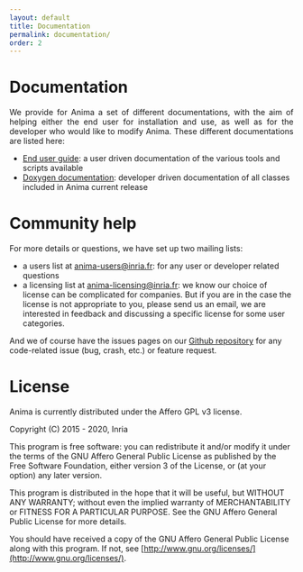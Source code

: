 ```yaml
---
layout: default
title: Documentation
permalink: documentation/
order: 2
---
```


# Documentation

<p align="justify">
We provide for Anima a set of different documentations, with the aim of helping either the end user for installation and use, as well as for the developer who would like to modify Anima. These different documentations are listed here:
</p>

<ul>
	<li><a href="http://anima.rtfd.io/">End user guide</a>: a user driven documentation of the various tools and scripts available</li>
	<li><a href="{{ site.base-url }}doxygen/classes.html">Doxygen documentation</a>: developer driven documentation of all classes included in Anima current release</li>
</ul>

# Community help

For more details or questions, we have set up two mailing lists:

* a users list at <a href="mailto:anima-users[AT]inria.fr">anima-users@inria.fr</a>: for any user or developer related questions
* a licensing list at <a href="mailto:anima-licensing[AT]inria.fr">anima-licensing@inria.fr</a>: we know our choice of license can be complicated for companies. But if you are in the case the license is not appropriate to you, please send us an email, we are interested in feedback and discussing a specific license for some user categories.

And we of course have the issues pages on our [Github repository](https://github.com/Inria-Empenn/Anima-Public/issues) for any code-related issue (bug, crash, etc.) or feature request.

# License

Anima is currently distributed under the Affero GPL v3 license.

Copyright (C) 2015 - 2020, Inria

This program is free software: you can redistribute it and/or modify
it under the terms of the GNU Affero General Public License as
published by the Free Software Foundation, either version 3 of the
License, or (at your option) any later version.

This program is distributed in the hope that it will be useful,
but WITHOUT ANY WARRANTY; without even the implied warranty of
MERCHANTABILITY or FITNESS FOR A PARTICULAR PURPOSE. See the
GNU Affero General Public License for more details.

You should have received a copy of the GNU Affero General Public License
along with this program. If not, see [http://www.gnu.org/licenses/](http://www.gnu.org/licenses/).
